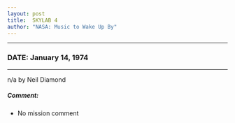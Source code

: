 ```yaml
---
layout: post
title:  SKYLAB 4
author: "NASA: Music to Wake Up By"
---
```


----
### DATE: January 14, 1974
----
n/a by Neil Diamond

##### Comment:
* No mission comment
